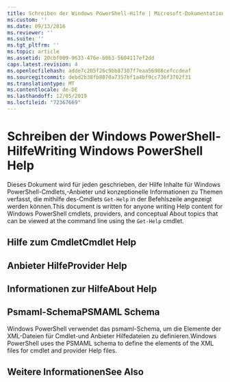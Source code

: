 ```yaml
---
title: Schreiben der Windows PowerShell-Hilfe | Microsoft-Dokumentation
ms.custom: ''
ms.date: 09/13/2016
ms.reviewer: ''
ms.suite: ''
ms.tgt_pltfrm: ''
ms.topic: article
ms.assetid: 20cbf009-9633-476e-b0b3-5604117ef2dd
caps.latest.revision: 4
ms.openlocfilehash: adde7c205f26c9bb87307f7eaa56988cefccdeaf
ms.sourcegitcommit: debd2b38fb8070a7357bf1a4bf9cc736f3702f31
ms.translationtype: MT
ms.contentlocale: de-DE
ms.lasthandoff: 12/05/2019
ms.locfileid: "72367669"
---
```

# <a name="writing-windows-powershell-help"></a><span data-ttu-id="4e31d-102">Schreiben der Windows PowerShell-Hilfe</span><span class="sxs-lookup"><span data-stu-id="4e31d-102">Writing Windows PowerShell Help</span></span>

<span data-ttu-id="4e31d-103">Dieses Dokument wird für jeden geschrieben, der Hilfe Inhalte für Windows PowerShell-Cmdlets,-Anbieter und konzeptionelle Informationen zu Themen verfasst, die mithilfe des-Cmdlets `Get-Help` in der Befehlszeile angezeigt werden können.</span><span class="sxs-lookup"><span data-stu-id="4e31d-103">This document is written for anyone writing Help content for Windows PowerShell cmdlets, providers, and conceptual About topics that can be viewed at the command line using the `Get-Help` cmdlet.</span></span>

## <a name="cmdlet-help"></a><span data-ttu-id="4e31d-104">Hilfe zum Cmdlet</span><span class="sxs-lookup"><span data-stu-id="4e31d-104">Cmdlet Help</span></span>

## <a name="provider-help"></a><span data-ttu-id="4e31d-105">Anbieter Hilfe</span><span class="sxs-lookup"><span data-stu-id="4e31d-105">Provider Help</span></span>

## <a name="about-help"></a><span data-ttu-id="4e31d-106">Informationen zur Hilfe</span><span class="sxs-lookup"><span data-stu-id="4e31d-106">About Help</span></span>

## <a name="psmaml-schema"></a><span data-ttu-id="4e31d-107">Psmaml-Schema</span><span class="sxs-lookup"><span data-stu-id="4e31d-107">PSMAML Schema</span></span>

 <span data-ttu-id="4e31d-108">Windows PowerShell verwendet das psmaml-Schema, um die Elemente der XML-Dateien für Cmdlet-und Anbieter Hilfedateien zu definieren.</span><span class="sxs-lookup"><span data-stu-id="4e31d-108">Windows PowerShell uses the PSMAML schema to define the elements of the XML files for cmdlet and provider Help files.</span></span>

## <a name="see-also"></a><span data-ttu-id="4e31d-109">Weitere Informationen</span><span class="sxs-lookup"><span data-stu-id="4e31d-109">See Also</span></span>
